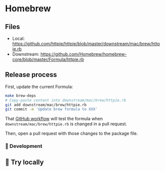 # Homebrew

## Files

- Local: <https://github.com/httpie/httpie/blob/master/downstream/mac/brew/httpie.rb>
- Downstream: <https://github.com/Homebrew/homebrew-core/blob/master/Formula/httpie.rb>

## Release process

First, update the current Formula:

```bash
make brew-deps
# Copy-paste content into downstream/mac/brew/httpie.rb
git add downstream/mac/brew/httpie.rb
git commit -m 'Update brew formula to XXX'
```

That [GitHub workflow](https://github.com/httpie/httpie/actions/workflows/packaging-mac-brew.yml) will test the formula when `downstream/mac/brew/httpie.rb` is changed in a pull request.

Then, open a pull request with those changes to the package file.

### :construction: Development

## :construction: Try locally
